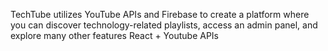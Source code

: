 TechTube utilizes YouTube APIs and Firebase to create a platform where you can discover technology-related playlists, access an admin panel, and explore many other features
React + Youtube APIs
